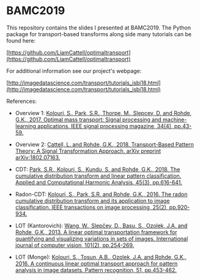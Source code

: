 # BAMC2019

This repository contains the slides I presented at BAMC2019. The Python package for transport-based transforms along side many tutorials can be found here:

[https://github.com/LiamCattell/optimaltransport](https://github.com/LiamCattell/optimaltransport)

For additional information see our project's webpage: 

[http://imagedatascience.com/transport/tutorials_isbi18.html](http://imagedatascience.com/transport/tutorials_isbi18.html)


References:

* Overview 1: [Kolouri, S., Park, S.R., Thorpe, M., Slepcev, D. and Rohde, G.K., 2017. Optimal mass transport: Signal processing and machine-learning applications. IEEE signal processing magazine, 34(4), pp.43-59.](https://ieeexplore.ieee.org/document/7974883)

* Overview 2: [Cattell, L. and Rohde, G.K., 2018. Transport-Based Pattern Theory: A Signal Transformation Approach. arXiv preprint arXiv:1802.07163.](https://arxiv.org/pdf/1802.07163.pdf)

* CDT: [Park, S.R., Kolouri, S., Kundu, S. and Rohde, G.K., 2018. The cumulative distribution transform and linear pattern classification. Applied and Computational Harmonic Analysis, 45(3), pp.616-641.](https://www.sciencedirect.com/science/article/pii/S1063520317300076)

* Radon-CDT: [Kolouri, S., Park, S.R. and Rohde, G.K., 2016. The radon cumulative distribution transform and its application to image classification. IEEE transactions on image processing, 25(2), pp.920-934.](https://ieeexplore.ieee.org/document/7358128)

* LOT (Kantorovich): [Wang, W., Slepčev, D., Basu, S., Ozolek, J.A. and Rohde, G.K., 2013. A linear optimal transportation framework for quantifying and visualizing variations in sets of images. International journal of computer vision, 101(2), pp.254-269.](https://link.springer.com/article/10.1007/s11263-012-0566-z)

* LOT (Monge): [Kolouri, S., Tosun, A.B., Ozolek, J.A. and Rohde, G.K., 2016. A continuous linear optimal transport approach for pattern analysis in image datasets. Pattern recognition, 51, pp.453-462.](https://www.sciencedirect.com/science/article/abs/pii/S0031320315003507)


